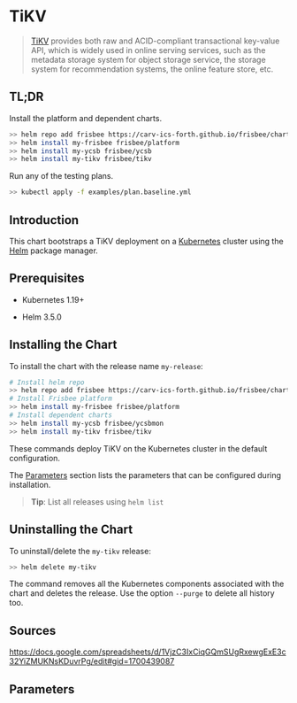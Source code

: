 # TiKV

> [TiKV](https://tikv.org/) provides both raw and ACID-compliant transactional key-value API, which is widely used in online serving services,
> such as the metadata storage system for object storage service, the storage system for recommendation systems, the online feature store, etc.

## TL;DR

Install the platform and dependent charts.

```bash
>> helm repo add frisbee https://carv-ics-forth.github.io/frisbee/charts
>> helm install my-frisbee frisbee/platform
>> helm install my-ycsb frisbee/ycsb
>> helm install my-tikv frisbee/tikv
```

Run any of the testing plans.

```bash
>> kubectl apply -f examples/plan.baseline.yml 
```

## Introduction

This chart bootstraps a TiKV deployment on a [Kubernetes](http://kubernetes.io) cluster using
the [Helm](https://helm.sh) package manager.

## Prerequisites

- Kubernetes 1.19+

- Helm 3.5.0

## Installing the Chart

To install the chart with the release name `my-release`:

```bash
# Install helm repo
>> helm repo add frisbee https://carv-ics-forth.github.io/frisbee/charts
# Install Frisbee platform
>> helm install my-frisbee frisbee/platform
# Install dependent charts
>> helm install my-ycsb frisbee/ycsbmon
>> helm install my-tikv frisbee/tikv
```

These commands deploy TiKV on the Kubernetes cluster in the default configuration.

The [Parameters](#parameters) section lists the parameters that can be configured during installation.

> **Tip**: List all releases using `helm list`

## Uninstalling the Chart

To uninstall/delete the `my-tikv` release:

```bash
>> helm delete my-tikv
```

The command removes all the Kubernetes components associated with the chart and deletes the release. Use the option `--purge` to delete all history too.

## Sources

https://docs.google.com/spreadsheets/d/1VjzC3IxCiqGQmSUgRxewgExE3c32YiZMUKNsKDuvrPg/edit#gid=1700439087


## Parameters

